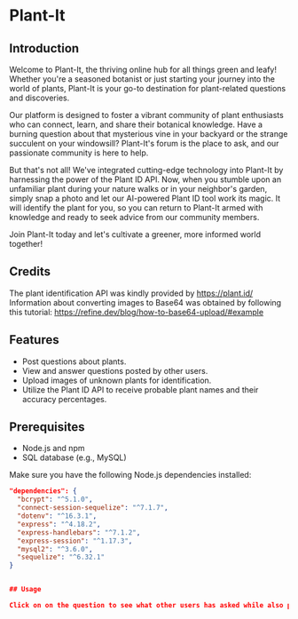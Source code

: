 # Plant-It

## Introduction
Welcome to Plant-It, the thriving online hub for all things green and leafy! Whether you're a seasoned botanist or just starting your journey into the world of plants, Plant-It is your go-to destination for plant-related questions and discoveries.

Our platform is designed to foster a vibrant community of plant enthusiasts who can connect, learn, and share their botanical knowledge. Have a burning question about that mysterious vine in your backyard or the strange succulent on your windowsill? Plant-It's forum is the place to ask, and our passionate community is here to help.

But that's not all! We've integrated cutting-edge technology into Plant-It by harnessing the power of the Plant ID API. Now, when you stumble upon an unfamiliar plant during your nature walks or in your neighbor's garden, simply snap a photo and let our AI-powered Plant ID tool work its magic. It will identify the plant for you, so you can return to Plant-It armed with knowledge and ready to seek advice from our community members.

Join Plant-It today and let's cultivate a greener, more informed world together!

## Credits
The plant identification API was kindly provided by https://plant.id/
Information about converting images to Base64 was obtained by following this tutorial: https://refine.dev/blog/how-to-base64-upload/#example

## Features
- Post questions about plants.
- View and answer questions posted by other users.
- Upload images of unknown plants for identification.
- Utilize the Plant ID API to receive probable plant names and their accuracy percentages.

## Prerequisites
- Node.js and npm
- SQL database (e.g., MySQL)

Make sure you have the following Node.js dependencies installed:

```json
"dependencies": {
  "bcrypt": "^5.1.0",
  "connect-session-sequelize": "^7.1.7",
  "dotenv": "^16.3.1",
  "express": "^4.18.2",
  "express-handlebars": "^7.1.2",
  "express-session": "^1.17.3",
  "mysql2": "^3.6.0",
  "sequelize": "^6.32.1"
}


## Usage

Click on on the question to see what other users has asked while also posting your own questions for other users to answeer. Able to post and witness other pictures posted of there plants they have grown and seen. Able to login and save other post you have seen and fav ones you have seen.
